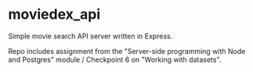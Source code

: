 # moviedex_api

Simple movie search API server written in Express.

Repo includes assignment from the "Server-side programming with Node and Postgres" module / Checkpoint 6 on "Working with datasets".
